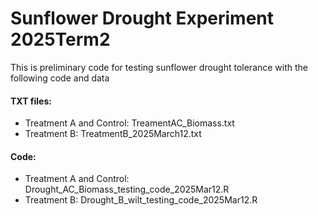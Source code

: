 # Sunflower Drought Experiment 2025Term2
 This is preliminary code for testing sunflower drought tolerance with the following code and data

#### TXT files:
- Treatment A and Control: TreamentAC_Biomass.txt
- Treatment B: TreatmentB_2025March12.txt

#### Code:
- Treatment A and Control: Drought_AC_Biomass_testing_code_2025Mar12.R
- Treatment B: Drought_B_wilt_testing_code_2025Mar12.R
